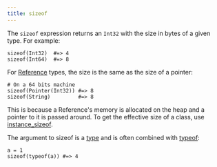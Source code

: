 ```yaml
---
title: sizeof
---
```


The `sizeof` expression returns an `Int32` with the size in bytes of a given type. For example:

```crystal
sizeof(Int32)  #=> 4
sizeof(Int64)  #=> 8
```

For [Reference](http://crystal-lang.org/api/Reference.html) types, the size is the same as the size of a pointer:

```crystal
# On a 64 bits machine
sizeof(Pointer(Int32)) #=> 8
sizeof(String)         #=> 8
```

This is because a Reference's memory is allocated on the heap and a pointer to it is passed around. To get the effective size of a class, use [instance_sizeof](instance_sizeof.html).

The argument to sizeof is a [type](type_grammar.html) and is often combined with [typeof](typeof.html):

```crystal
a = 1
sizeof(typeof(a)) #=> 4
```
